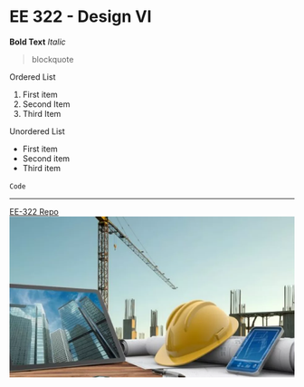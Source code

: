 # EE 322 - Design VI
**Bold Text**
*Italic*
> blockquote

Ordered List
1. First item
2. Second Item
3. Third Item

Unordered List
- First item
- Second item
- Third item

`Code`

---
[EE-322 Repo](https://github.com/ashaligram04/EE-322/tree/main)
![alt text](engineering_imagery.jpg)
